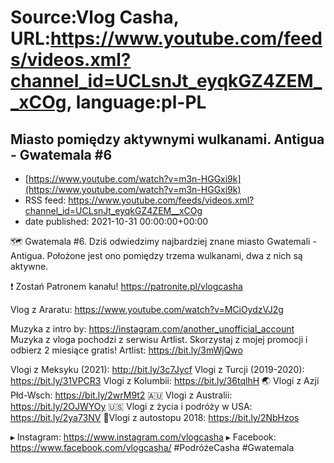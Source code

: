 # Source:Vlog Casha, URL:https://www.youtube.com/feeds/videos.xml?channel_id=UCLsnJt_eyqkGZ4ZEM__xCOg, language:pl-PL

## Miasto pomiędzy aktywnymi wulkanami. Antigua - Gwatemala #6
 - [https://www.youtube.com/watch?v=m3n-HGGxi9k](https://www.youtube.com/watch?v=m3n-HGGxi9k)
 - RSS feed: https://www.youtube.com/feeds/videos.xml?channel_id=UCLsnJt_eyqkGZ4ZEM__xCOg
 - date published: 2021-10-31 00:00:00+00:00

🗺️ Gwatemala #6. Dziś odwiedzimy najbardziej znane miasto Gwatemali - Antigua. Położone jest ono pomiędzy trzema wulkanami, dwa z nich są aktywne. 

❗ Zostań Patronem kanału!
https://patronite.pl/vlogcasha

Vlog z Araratu: https://www.youtube.com/watch?v=MCiOydzVJ2g

Muzyka z intro by: https://instagram.com/another_unofficial_account
Muzyka z vloga pochodzi z serwisu Artlist. Skorzystaj z mojej promocji i odbierz 2 miesiące gratis!
Artlist: https://bit.ly/3mWjQwo

Vlogi z Meksyku (2021): http://bit.ly/3c7Jycf
Vlogi z Turcji (2019-2020): https://bit.ly/31VPCR3
Vlogi z Kolumbii: https://bit.ly/36tqlhH
🌏 Vlogi z Azji Płd-Wsch: https://bit.ly/2wrM9t2
🇦🇺 Vlogi z Australii: https://bit.ly/2OJWYOy
🇺🇸 Vlogi z życia i podróży w USA: https://bit.ly/2ya73NV
🚙Vlogi z autostopu 2018: https://bit.ly/2NbHzos

▸ Instagram: https://www.instagram.com/vlogcasha
▸ Facebook: https://www.facebook.com/vlogcasha/
#PodróżeCasha #Gwatemala

